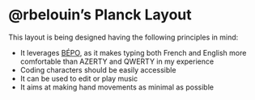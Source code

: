 # @rbelouin’s Planck Layout

This layout is being designed having the following principles in mind:

- It leverages [BÉPO](https://bepo.fr), as it makes typing both French and English more comfortable than AZERTY and QWERTY in my experience
- Coding characters should be easily accessible
- It can be used to edit or play music
- It aims at making hand movements as minimal as possible
